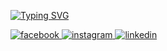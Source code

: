 [![Typing SVG](https://readme-typing-svg.herokuapp.com?font=Mate+SC&weight=700&size=35&pause=1000&color=7A00BD&vCenter=true&width=435&lines=OrdinaryScript)](https://git.io/typing-svg)

<a href="https://www.facebook.com/LaChinq/" target="_blank">
<img src=https://img.shields.io/badge/facebook-%232E87FB.svg?&style=for-the-badge&logo=facebook&logoColor=white alt=facebook style="margin-bottom: 5px;" />
</a>
<a href="https://instagram.com/educ_cuack" target="_blank">
<img src=https://img.shields.io/badge/instagram-%23000000.svg?&style=for-the-badge&logo=instagram&logoColor=white alt=instagram style="margin-bottom: 5px;" />
</a>
<a href="https://www.linkedin.com/in/eduardo-campos-guillen-7231861a2/" target="_blank">
<img src=https://img.shields.io/badge/linkedin-%231E77B5.svg?&style=for-the-badge&logo=linkedin&logoColor=white alt=linkedin style="margin-bottom: 5px;" />
</a>
